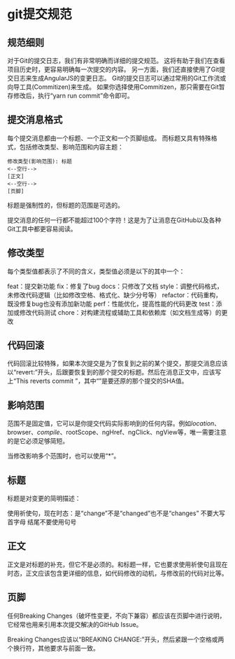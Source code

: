 # git提交规范
## 规范细则
对于Git的提交日志，我们有非常明确而详细的提交规范。
这将有助于我们在查看项目历史时，更容易明确每一次提交的内容。
另一方面，我们还直接使用了Git提交日志来生成AngularJS的变更日志。
Git的提交日志可以通过常用的Git工作流或向导工具(Commitizen)来生成。
如果你选择使用Commitizen，那只需要在Git暂存修改后，执行“yarn run commit”命令即可。

## 提交消息格式
每个提交消息都由一个标题、一个正文和一个页脚组成。
而标题又具有特殊格式，包括修改类型、影响范围和内容主题：
```
修改类型(影响范围): 标题
<--空行-->
[正文]
<--空行-->
[页脚]
```

标题是强制性的，但标题的范围是可选的。

提交消息的任何一行都不能超过100个字符！这是为了让消息在GitHub以及各种Git工具中都更容易阅读。

## 修改类型
每个类型值都表示了不同的含义，类型值必须是以下的其中一个：

feat：提交新功能
fix：修复了bug
docs：只修改了文档
style：调整代码格式，未修改代码逻辑（比如修改空格、格式化、缺少分号等）
refactor：代码重构，既没修复bug也没有添加新功能
perf：性能优化，提高性能的代码更改
test：添加或修改代码测试
chore：对构建流程或辅助工具和依赖库（如文档生成等）的更改
## 代码回滚
代码回滚比较特殊，如果本次提交是为了恢复到之前的某个提交，那提交消息应该以“revert:”开头，后跟要恢复到的那个提交的标题。然后在消息正文中，应该写上“This reverts commit <hash>”，其中“<hash>”是要还原的那个提交的SHA值。

## 影响范围
范围不是固定值，它可以是你提交代码实际影响到的任何内容。例如$location、$browser、$compile、$rootScope、ngHref、ngClick、ngView等，唯一需要注意的是它必须足够简短。

当修改影响多个范围时，也可以使用“*”。

## 标题
标题是对变更的简明描述：

使用祈使句，现在时态：是“change”不是“changed”也不是“changes”
不要大写首字母
结尾不要使用句号
## 正文
正文是对标题的补充，但它不是必须的。和标题一样，它也要求使用祈使句且现在时态，正文应该包含更详细的信息，如代码修改的动机，与修改前的代码对比等。

## 页脚
任何Breaking Changes（破坏性变更，不向下兼容）都应该在页脚中进行说明，它经常也用来引用本次提交解决的GitHub Issue。

Breaking Changes应该以“BREAKING CHANGE:”开头，然后紧跟一个空格或两个换行符，其他要求与前面一致。